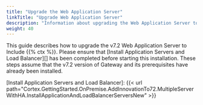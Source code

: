 ```yaml
---
title: "Upgrade the Web Application Server"
linkTitle: "Upgrade Web Application Server"
description: "Information about upgrading the Web Application Server to include {{% ctx %}}."
weight: 40
---
```


This guide describes how to upgrade the v7.2 Web Application Server to Include {{% ctx %}}. Please ensure that [Install Application Servers and Load Balancer][] has been completed before starting this installation. These steps assume that the v7.2 version of Gateway and its prerequisites have already been installed.

[Install Application Servers and Load Balancer]: {{< url path="Cortex.GettingStarted.OnPremise.AddInnovationTo72.MultipleServerWithHA.InstallApplicationAndLoadBalancerServersNew" >}}
